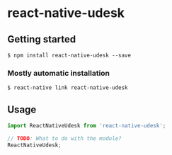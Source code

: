 # react-native-udesk

## Getting started

`$ npm install react-native-udesk --save`

### Mostly automatic installation

`$ react-native link react-native-udesk`

## Usage
```javascript
import ReactNativeUdesk from 'react-native-udesk';

// TODO: What to do with the module?
ReactNativeUdesk;
```
